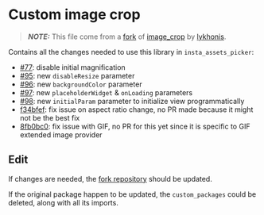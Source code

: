 # Custom image crop

> **_NOTE:_**  This file come from a [fork](https://github.com/LeGoffMael/image_crop/tree/mergedBranch) of [image_crop](https://pub.dev/packages/image_crop) by [lykhonis](https://github.com/lykhonis).

Contains all the changes needed to use this library in `insta_assets_picker`:

- [#77](https://github.com/lykhonis/image_crop/pull/77): disable initial magnification
- [#95](https://github.com/lykhonis/image_crop/pull/95): new `disableResize` parameter
- [#96](https://github.com/lykhonis/image_crop/pull/96): new `backgroundColor` parameter
- [#97](https://github.com/lykhonis/image_crop/pull/97): new `placeholderWidget` & `onLoading` parameters
- [#98](https://github.com/lykhonis/image_crop/pull/98): new `initialParam` parameter to initialize view programmatically
- [f34bfef](https://github.com/LeGoffMael/image_crop/commit/f34bfef5eaf7aef298c475fd1a1874adaa6bcad3): fix issue on aspect ratio change, no PR made because it might not be the best fix
- [8fb0bc0](https://github.com/LeGoffMael/image_crop/commit/8fb0bc04696f95055be5f3dc32cbb8714b278a9c): fix issue with GIF, no PR for this yet since it is specific to GIF extended image provider

## Edit

If changes are needed, the [fork repository](https://github.com/LeGoffMael/image_crop/tree/mergedBranch) should be updated.

If the original package happen to be updated, the `custom_packages` could be deleted, along with all its imports.